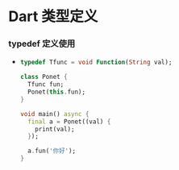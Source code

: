 # Dart 类型定义

### typedef 定义使用
  - ```dart
    typedef Tfunc = void Function(String val);

    class Ponet {
      Tfunc fun;
      Ponet(this.fun);
    }

    void main() async {
      final a = Ponet((val) {
        print(val);
      });

      a.fun('你好');
    }
    ```
    